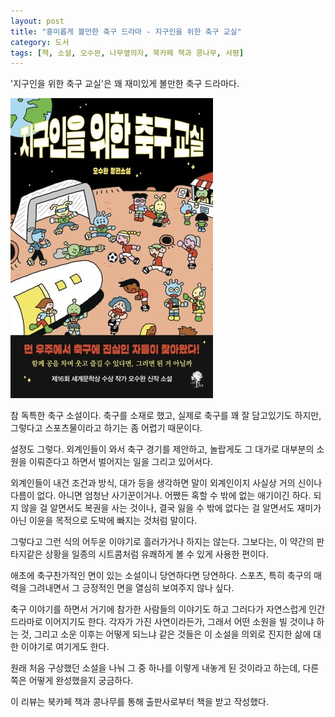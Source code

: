 ```yaml
---
layout: post
title: "흥미롭게 볼만한 축구 드라마 - 지구인을 위한 축구 교실"
category: 도서
tags: [책, 소설, 오수완, 나무옆의자, 북카페 책과 콩나무, 서평]
---
```


'지구인을 위한 축구 교실'은
꽤 재미있게 볼만한 축구 드라마다.

![표지](/images/soccer-class-for-earthlings-book-h480.jpg)

참 독특한 축구 소설이다.
축구를 소재로 했고,
실제로 축구를 꽤 잘 담고있기도 하지만,
그렇다고 스포츠물이라고 하기는 좀 어렵기 때문이다.

설정도 그렇다.
외계인들이 와서 축구 경기를 제안하고,
놀랍게도 그 대가로 대부분의 소원을 이뤄준다고 하면서
벌어지는 일을 그리고 있어서다.

외계인들이 내건 조건과 방식, 대가 등을 생각하면
말이 외계인이지 사실상 거의 신이나 다름이 없다.
아니면 엄청난 사기꾼이거나.
어쨌든 혹할 수 밖에 없는 애기이긴 하다.
되지 않을 걸 알면서도 복권을 사는 것이나,
결국 잃을 수 밖에 없다는 걸 알면서도
재미가 아닌 이윤을 목적으로 도박에 빠지는 것처럼 말이다.

그렇다고 그런 식의 어두운 이야기로 흘러가거나 하지는 않는다.
그보다는, 이 약간의 판타지같은 상황을
일종의 시트콤처럼 유쾌하게 볼 수 있게 사용한 편이다.

애초에 축구찬가적인 면이 있는 소설이니 당연하다면 당연하다.
스포츠, 특히 축구의 매력을 그려내면서
그 긍정적인 면을 열심히 보여주지 않나 싶다.

축구 이야기를 하면서 거기에 참가한 사람들의 이야기도 하고
그러다가 자연스럽게 인간 드라마로 이어지기도 한다.
각자가 가진 사연이라든가,
그래서 어떤 소원을 빌 것이냐 하는 것,
그리고 소운 이후는 어떻게 되느냐 같은 것들은
이 소설을 의외로 진지한 삶에 대한 이야기로 여기게도 한다.

원래 처음 구상했던 소설을 나눠
그 중 하나를 이렇게 내놓게 된 것이라고 하는데,
다른 쪽은 어떻게 완성했을지 궁금하다.



<div class="im im-info">
이 리뷰는 북카페 책과 콩나무를 통해 출판사로부터 책을 받고 작성했다.
</div>
